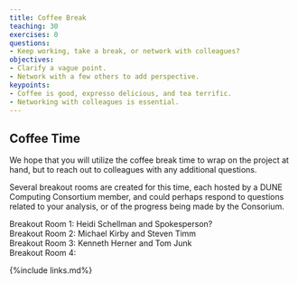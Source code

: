 ```yaml
---
title: Coffee Break
teaching: 30
exercises: 0
questions:
- Keep working, take a break, or network with colleagues?
objectives:  
- Clarify a vague point.
- Network with a few others to add perspective.
keypoints:
- Coffee is good, expresso delicious, and tea terrific.
- Networking with colleagues is essential.
---
```


## Coffee Time

We hope that you will utilize the coffee break time to wrap on the project at hand, but to reach out to colleagues with any additional questions.

Several breakout rooms are created for this time, each hosted by a DUNE Computing Consortium member, and could perhaps respond to questions related to your analysis, or of the progress being made by the Consorium.

Breakout Room 1: Heidi Schellman and Spokesperson?  
Breakout Room 2: Michael Kirby and Steven Timm  
Breakout Room 3: Kenneth Herner and Tom Junk  
Breakout Room 4:   

{%include links.md%} 
